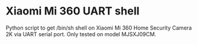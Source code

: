 # Xiaomi Mi 360 UART shell

Python script to get /bin/sh shell on Xiaomi Mi 360 Home Security Camera 2K via UART serial port. Only tested on model MJSXJ09CM.
